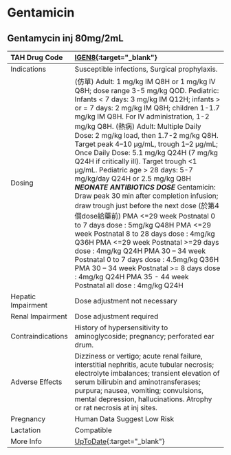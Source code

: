 # Gentamicin

## Gentamycin inj 80mg/2mL

| TAH Drug Code      | [IGEN8](https://www.tahsda.org.tw/drugs/hissearch.php?drug_code=IGEN8){:target="_blank"}                                                                                                                                                                                                                                                                                                                                                                                                                                                                                                                                                                                                                                                                                                                                                                                                                                                                                                                 |
|:-------------------|:---------------------------------------------------------------------------------------------------------------------------------------------------------------------------------------------------------------------------------------------------------------------------------------------------------------------------------------------------------------------------------------------------------------------------------------------------------------------------------------------------------------------------------------------------------------------------------------------------------------------------------------------------------------------------------------------------------------------------------------------------------------------------------------------------------------------------------------------------------------------------------------------------------------------------------------------------------------------------------------------------------|
| Indications        | Susceptible infections, Surgical prophylaxis.                                                                                                                                                                                                                                                                                                                                                                                                                                                                                                                                                                                                                                                                                                                                                                                                                                                                                                                                                            |
| Dosing             | (仿單) Adult: 1 mg/kg IM Q8H or 1 mg/kg IV Q8H; dose range 3-5 mg/kg QOD. Pediatric: Infants < 7 days: 3 mg/kg IM Q12H; infants > or = 7 days: 2 mg/kg IM Q8H; children 1-1.7 mg/kg IM Q8H. For IV administration, 1-2 mg/kg Q8H. (熱病) Adult: Multiple Daily Dose: 2 mg/kg load, then 1.7-2 mg/kg Q8H. Target peak 4–10 μg/mL, trough 1–2 μg/mL; Once Daily Dose: 5.1 mg/kg Q24H (7 mg/kg Q24H if critically ill). Target trough <1 μg/mL. Pediatric age > 28 days: 5-7 mg/kg/day Q24H or 2.5 mg/kg Q8H *****NEONATE ANTIBIOTICS DOSE***** Gentamicin: Draw peak 30 min after completion infusion; draw trough just before the next dose (於第4個dose給藥前) PMA <=29 week Postnatal 0 to 7 days dose : 5mg/kg Q48H PMA <=29 week Postnatal 8 to 28 days dose : 4mg/kg Q36H PMA <=29 week Postnatal >=29 days dose : 4mg/kg Q24H PMA 30 – 34 week Postnatal 0 to 7 days dose : 4.5mg/kg Q36H PMA 30 – 34 week Postnatal >= 8 days dose : 4mg/kg Q24H PMA 35 - 44 week Postnatal all dose : 4mg/kg Q24H |
| Hepatic Impairment | Dose adjustment not necessary                                                                                                                                                                                                                                                                                                                                                                                                                                                                                                                                                                                                                                                                                                                                                                                                                                                                                                                                                                            |
| Renal Impairment   | Dose adjustment required                                                                                                                                                                                                                                                                                                                                                                                                                                                                                                                                                                                                                                                                                                                                                                                                                                                                                                                                                                                 |
| Contraindications  | History of hypersensitivity to aminoglycoside; pregnancy; perforated ear drum.                                                                                                                                                                                                                                                                                                                                                                                                                                                                                                                                                                                                                                                                                                                                                                                                                                                                                                                           |
| Adverse Effects    | Dizziness or vertigo; acute renal failure, interstitial nephritis, acute tubular necrosis; electrolyte imbalances; transient elevation of serum bilirubin and aminotransferases; purpura; nausea, vomiting; convulsions, mental depression, hallucinations. Atrophy or rat necrosis at inj sites.                                                                                                                                                                                                                                                                                                                                                                                                                                                                                                                                                                                                                                                                                                        |
| Pregnancy          | Human Data Suggest Low Risk                                                                                                                                                                                                                                                                                                                                                                                                                                                                                                                                                                                                                                                                                                                                                                                                                                                                                                                                                                              |
| Lactation          | Compatible                                                                                                                                                                                                                                                                                                                                                                                                                                                                                                                                                                                                                                                                                                                                                                                                                                                                                                                                                                                               |
| More Info          | [UpToDate](https://www.uptodate.com/contents/gentamicin-drug-information){:target="_blank"}                                                                                                                                                                                                                                                                                                                                                                                                                                                                                                                                                                                                                                                                                                                                                                                                                                                                                                              |

